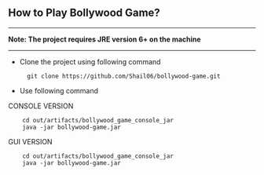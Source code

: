 ## How to Play Bollywood Game?
***
**Note: The project requires JRE version 6+ on the machine**
***
* Clone the project using following command

        git clone https://github.com/Shail06/bollywood-game.git
   
 * Use following command

CONSOLE VERSION

        cd out/artifacts/bollywood_game_console_jar
        java -jar bollywood-game.jar
        
GUI VERSION

        cd out/artifacts/bollywood_game_console_jar
        java -jar bollywood-game.jar
    